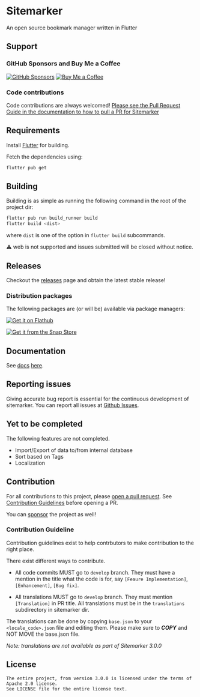# Sitemarker

An open source bookmark manager written in Flutter

## Support

### GitHub Sponsors and Buy Me a Coffee

[![GitHub Sponsors](https://img.shields.io/github/sponsors/aerocyber?style=for-the-badge&logo=Github&label=GitHub%20Sponsors)](https://github.com/sponsors/aerocyber)
[![Buy Me a Coffee](https://img.shields.io/github/sponsors/aerocyber?style=for-the-badge&logo=Buy%20Me%20a%20Coffee&logoColor=white&label=Buy%20Me%20a%20Coffee&labelColor=yellow)](https://www.buymeacoffee.com/aerocyber)

### Code contributions

Code contributions are always welcomed! [Please see the Pull Request Guide in the documentation to how to pull a PR for Sitemarker](./docs/issues_and_pr.md#pull-requests)

## Requirements

Install [Flutter](https://flutter.dev) for building.

Fetch the dependencies using:

```bash
flutter pub get
```

## Building

Building is as simple as running the following command in the root of the project dir:

```bash
flutter pub run build_runner build
flutter build <dist>
```

where `dist` is one of the option in `flutter build` subcommands.

:warning: web is not supported and issues submitted will be closed without notice.

## Releases

Checkout the [releases](https://github.com/aerocyber/sitemarker/releases) page and obtain the latest stable release!

### Distribution packages

The following packages are (or will be) available via package managers:

[![Get it on Flathub](https://flathub.org/api/badge?locale=en)](https://flathub.org/app/io.github.aerocyber.sitemarker)

[![Get it from the Snap Store](https://snapcraft.io/static/images/badges/en/snap-store-black.svg)](https://snapcraft.io/sitemarker)

## Documentation

See [docs](docs/index.md) [here](https://aerocyber.github.io/sitemarker).

## Reporting issues

Giving accurate bug report is essential for the continuous development of sitemarker. You can report all issues at [Github Issues](https://github.com/aerocyber/sitemarker/issues).

## Yet to be completed

The following features are not completed.

* Import/Export of data to/from internal database
* Sort based on Tags
* Localization

## Contribution

For all contributions to this project, please [open a pull request](https://github.com/aerocyber/sitemarker/pulls). See [Contribution Guidelines](#contribution-guideline) before opening a PR.

You can [sponsor](#Support) the project as well!

### Contribution Guideline

Contribution guidelines exist to help contrbutors to make contribution to the right place.

There exist different ways to contribute.

* All code commits MUST go to `develop` branch. They must have a mention in the title what the code is for, say `[Feaure Implementation]`, `[Enhancement]`, `[Bug fix]`.

* All translations MUST go to `develop` branch. They must mention `[Translation]` in PR title. All translations must be in the `translations` subdirectory in sitemarker dir.

The translations can be done by copying `base.json` to your `<locale_code>.json` file and editing them. Please make sure to **_COPY_** and NOT MOVE the base.json file.

_Note: translations are not available as part of Sitemarker 3.0.0_

## License

```text
The entire project, from version 3.0.0 is licensed under the terms of Apache 2.0 license.
See LICENSE file for the entire license text.
```
